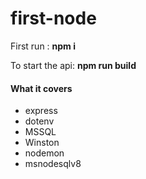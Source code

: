 # first-node

First run : **npm i**

To start the api: **npm run build**

#### What it covers
* express
* dotenv
* MSSQL
* Winston
* nodemon
* msnodesqlv8
